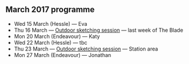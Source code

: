 ## March 2017 programme

* Wed 15 March (Hessle) — Eva
* Thu 16 March — <a href="/urban-sketching/" title="Urban sketching session, meeting at Victoria Square, Hull">Outdoor sketching session</a> — last week of The Blade
* Mon 20 March (Endeavour) — Katy
* Wed 22 March (Hessle) — tbc
* Thu 23 March — <a href="/urban-sketching/" title="Urban sketching session, Hull">Outdoor sketching session</a> — Station area
* Mon 27 March (Endeavour) — Jonathan
